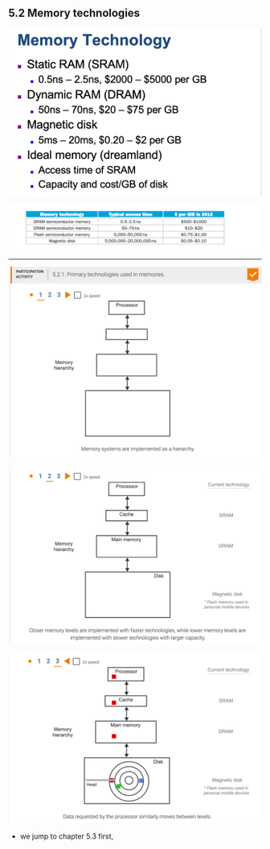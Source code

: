 ## 5.2 Memory technologies

![](img/2020-11-25-18-08-28.png)

![](img/2020-11-25-18-09-38.png)

---

![](img/2020-11-25-18-10-24.png)

![](img/2020-11-25-18-11-11.png)

![](img/2020-11-25-18-12-12.png)

- we jump to chapter 5.3 first,







